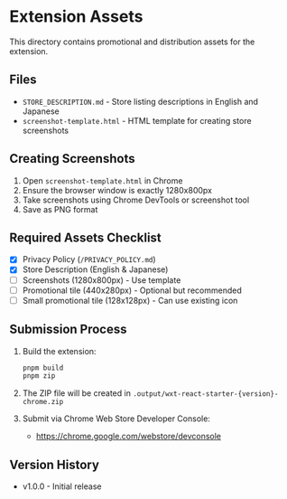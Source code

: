 # Extension Assets

This directory contains promotional and distribution assets for the extension.

## Files

- `STORE_DESCRIPTION.md` - Store listing descriptions in English and Japanese
- `screenshot-template.html` - HTML template for creating store screenshots

## Creating Screenshots

1. Open `screenshot-template.html` in Chrome
2. Ensure the browser window is exactly 1280x800px
3. Take screenshots using Chrome DevTools or screenshot tool
4. Save as PNG format

## Required Assets Checklist

- [x] Privacy Policy (`/PRIVACY_POLICY.md`)
- [x] Store Description (English & Japanese)
- [ ] Screenshots (1280x800px) - Use template
- [ ] Promotional tile (440x280px) - Optional but recommended
- [ ] Small promotional tile (128x128px) - Can use existing icon

## Submission Process

1. Build the extension:
   ```bash
   pnpm build
   pnpm zip
   ```

2. The ZIP file will be created in `.output/wxt-react-starter-{version}-chrome.zip`

3. Submit via Chrome Web Store Developer Console:
   - https://chrome.google.com/webstore/devconsole

## Version History

- v1.0.0 - Initial release
